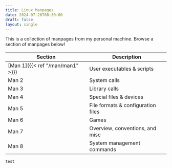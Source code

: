 ```yaml
---
title: Linux Manpages
date: 2024-07-26T08:30:00
draft: false
layout: single
---
```


This is a collection of manpages from my personal machine. Browse a section of manpages below!

| Section                          | Description                        |
| -------------------------------- | ---------------------------------- |
| [Man 1]({{< ref "/man/man1" >}}) | User executables & scripts         |
| Man 2                            | System calls                       |
| Man 3                            | Library calls                      |
| Man 4                            | Special files & devices            |
| Man 5                            | File formats & configuration files |
| Man 6                            | Games                              |
| Man 7                            | Overview, conventions, and misc    |
| Man 8                            | System management commands         |

```
test
```
